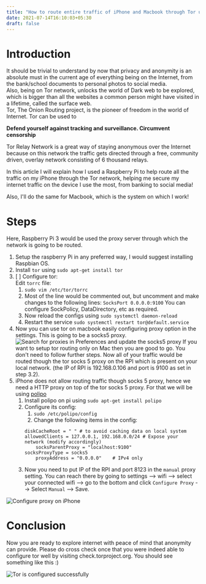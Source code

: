 ```yaml
---
title: "How to route entire traffic of iPhone and Macbook through Tor using Raspberry Pi"
date: 2021-07-14T16:10:03+05:30
draft: false
---
```

# Introduction
It should be trivial to understand by now that privacy and anonymity is an absolute must in the current age of everything being on the Internet, from the bank/school documents to personal photos to social media.  
Also, being on Tor network, unlocks the world of Dark web to be explored, which is bigger than all the websites a common person might have visited in a lifetime, called the surface web.  
Tor, The Onion Routing project, is the pioneer of freedom in the world of Internet.
Tor can be used to  

**Defend yourself against tracking and surveillance. Circumvent censorship**

Tor Relay Network is a great way of staying anonymous over the Internet because on this network the traffic gets directed through a free, community driven, overlay network consisting of 6 thousand relays.  

In this article I will explain how I used a Raspberry Pi to help route all the traffic on my iPhone through the Tor network, helping me secure my internet traffic on the device I use the most, from banking to social media!  

Also, I'll do the same for Macbook, which is the system on which I work!  

# Steps
Here, Raspberry Pi 3 would be used the proxy server through which the network is going to be routed.   

1. Setup the raspberry Pi in any preferred way, I would suggest installing Raspbian OS.  
2. Install `tor` using `sudo apt-get install tor`  
3. [ ] Configure tor:  
   Edit `torrc` file:
   1. `sudo vim /etc/tor/torrc`
   2. Most of the line would be commented out, but uncomment and make changes to the following lines:
	   `SocksPort 0.0.0.0:9100` 
	   You can configure SockPolicy, DataDirectory, etc as required.
   3. Now reload the configs using `sudo systemctl daemon-reload`
   4. Restart the service `sudo systemctl restart tor@default.service`
4. Now you can use tor on macbook easily configuring proxy option in the settings. This is going to be a socks5 proxy.  
	![Search for proxies in Preferences and update the socks5 proxy](/images/proxies.png)
	If you want to setup tor routing only on Mac then you are good to go. You don't need to follow further steps. Now all of your traffic would be routed though the tor socks 5 proxy on the RPI which is present on your local network. (the IP of RPI is 192.168.0.106 and port is 9100 as set in step 3.2).
5. iPhone does not allow routing traffic though socks 5 proxy, hence we need a HTTP proxy on top of the tor socks 5 proxy. For that we will be using [polipo](https://www.irif.fr/~jch/software/polipo/) 
   1. Install polipo on pi using `sudo apt-get install polipo`
   2. Configure its config:
	   1. `sudo /etc/polipo/config`
	   2. Change the following items in the config:
	   ```
	   diskCacheRoot = " " # to avoid caching data on local system
	   allowedClients = 127.0.0.1, 192.168.0.0/24 # Expose your network (modify accordingly)
           socksParentProxy = "localhost:9100"
	   socksProxyType = socks5
           proxyAddress = "0.0.0.0"    # IPv4 only
	   ```
   3. Now you need to put IP of the RPI and port 8123 in the `manual` proxy setting. You can reach there by going to settings --> wifi --> select your connected wifi --> go to the bottom and click `Configure Proxy` --> Select `Manual` --> Save.
   
  ![Configure proxy on iPhone](/images/mobProxy.PNG)

# Conclusion
Now you are ready to explore internet with peace of mind that anonymity can provide. Please do cross check once that you were indeed able to configure tor well by visiting check.torproject.org. You should see something like this :)  

![Tor is configured successfully](/images/torConfirm.png)


   


	   

   




